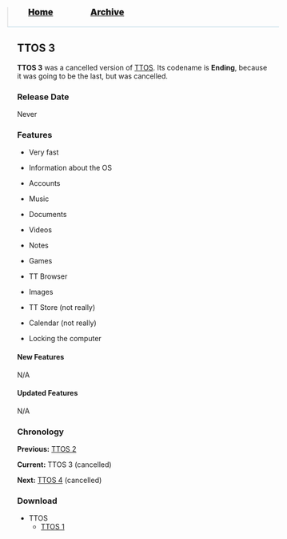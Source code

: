 <blockquote style="background: #0000;border-bottom: 1px solid #B2D2E1;height: 30px;margin: 0 -20px 20px;padding: 0px 20px 9px 40px;">
  <p style=""><a href="https://hexa-one.github.io/pptos-wiki/" style="font-size: 17px;font-weight: 900;font-style: normal;text-shadow: rgba(255,255,255,0.9) 0 1px 0;">Home</a>&nbsp;&nbsp;&nbsp;&nbsp;&nbsp;&nbsp;&nbsp;&nbsp;&nbsp;&nbsp;&nbsp;&nbsp;&nbsp;&nbsp;&nbsp;&nbsp;&nbsp;&nbsp;
    <a href="https://hexa-one.github.io/pptos-wiki/archive/" style="font-size: 17px;font-weight: 900;font-style: normal;text-shadow: rgba(255,255,255,0.9) 0 1px 0;">Archive</a>
  </p>
</blockquote>

## TTOS 3

**TTOS 3** was a cancelled version of [TTOS](https://hexa-one.github.io/pptos-wiki/wiki/TTOS/). Its codename is **Ending**, because it was going to be the last, but was cancelled. 

### Release Date

Never

### Features

- Very fast
- Information about the OS
- Accounts
- Music
- Documents
- Videos
- Notes
- Games
- TT Browser
- Images

- TT Store (not really)
- Calendar (not really)
- Locking the computer

#### New Features

N/A

#### Updated Features

N/A 

### Chronology

**Previous:** [TTOS 2](https://hexa-one.github.io/pptos-wiki/wiki/TTOS/TTOS_2)

**Current:** TTOS 3 (cancelled)

**Next:** [TTOS 4](https://hexa-one.github.io/pptos-wiki/wiki/TTOS/Scrapped_TTOS_versions) (cancelled) 

### Download

- TTOS
  - [TTOS 1]()

<body style="background-image: url(https://raw.githubusercontent.com/hexa-one/pptos-wiki/gh-pages/assets/background/background.png);background-repeat: no-repeat;background-attachment: fixed;background-size: cover;">